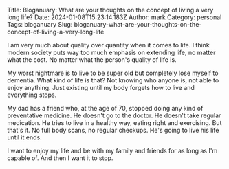 Title: Bloganuary: What are your thoughts on the concept of living a very long life?
Date: 2024-01-08T15:23:14.183Z
Author: mark
Category: personal
Tags: bloganuary
Slug: bloganuary-what-are-your-thoughts-on-the-concept-of-living-a-very-long-life

I am very much about quality over quantity when it comes to life. I think modern society puts way too much emphasis on extending life, no matter what the cost. No matter what the person's quality of life is.

My worst nightmare is to live to be super old but completely lose myself to dementia. What kind of life is that? Not knowing who anyone is, not able to enjoy anything. Just existing until my body forgets how to live and everything stops.

My dad has a friend who, at the age of 70, stopped doing any kind of preventative medicine. He doesn't go to the doctor. He doesn't take regular medication. He tries to live in a healthy way, eating right and exercising. But that's it. No full body scans, no regular checkups. He's going to live his life until it ends.

I want to enjoy my life and be with my family and friends for as long as I'm capable of. And then I want it to stop.